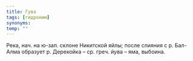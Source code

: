 ```yaml
---
title: Гува
tags: [гидроним]
synonyms:
temp: ""
---
```


Река, нач. на ю-зап. склоне Никитской яйлы; после слияния с р. Бал-Алма образует
р. Дерекойка – ср. греч. йува – яма, выбоина.
